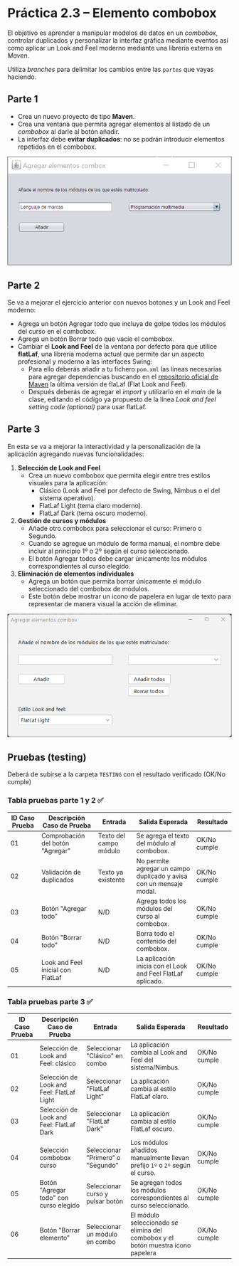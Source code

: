 # Práctica 2.3 – Elemento combobox

El objetivo es aprender a manipular modelos de datos en un *combobox*, controlar duplicados y personalizar la interfaz gráfica mediante eventos así como aplicar un Look and Feel moderno mediante una librería externa en *Maven*.

Utiliza *branches* para delimitar los cambios entre las `partes` que vayas haciendo.

## Parte 1

- Crea un nuevo proyecto de tipo **Maven**.
- Crea una ventana que permita agregar elementos al listado de un *combobox* al darle al botón añadir.
- La interfaz debe **evitar duplicados**: no se podrán introducir elementos repetidos en el combobox.

![](media/9d5dec85d5a68aeb8e5ba53d5fd897f7.png)


## Parte 2

Se va a mejorar el ejercicio anterior con nuevos botones y un Look and Feel moderno:

- Agrega un botón Agregar todo que incluya de golpe todos los módulos del curso en el combobox.
- Agrega un botón Borrar todo que vacíe el combobox.
- Cambiar el **Look and Feel** de la ventana por defecto para que utilice **flatLaf**, una librería moderna actual que permite dar un aspecto profesional y moderno a las interfaces Swing:
    - Para ello deberás añadir a tu fichero `pom.xml` las líneas necesarias para agregar dependencias buscando en el [repositorio oficial de Maven](https://mvnrepository.com/) la última versión de flaLaf (Flat Look and Feel).
    - Después deberás de agregar el *import* y utilizarlo en el *main* de la clase, editando el código ya propuesto de la línea *Look and feel setting code (optional)* para usar flatLaf.
 


## Parte 3

En esta se va a mejorar la interactividad y la personalización de la aplicación agregando nuevas funcionalidades:

1. **Selección de Look and Feel**
    - Crea un nuevo combobox que permita elegir entre tres estilos visuales para la aplicación:
        - Clásico (Look and Feel por defecto de Swing, Nimbus o el del sistema operativo).
        - FlatLaf Light (tema claro moderno).
        - FlatLaf Dark (tema oscuro moderno).
2. **Gestión de cursos y módulos**
    - Añade otro combobox para seleccionar el curso: Primero o Segundo.
    - Cuando se agregue un módulo de forma manual, el nombre debe incluir al principio 1º o 2º según el curso seleccionado.
    - El botón Agregar todos debe cargar únicamente los módulos correspondientes al curso elegido.
3. **Eliminación de elementos individuales**
    - Agrega un botón que permita borrar únicamente el módulo seleccionado del combobox de módulos.
    - Este botón debe mostrar un icono de papelera en lugar de texto para representar de manera visual la acción de eliminar.

![](media/9d5dec85d5a68aeb8e5ba53d5234234.png)


## Pruebas (testing) 

Deberá de subirse a la carpeta `TESTING` con el resultado verificado (OK/No cumple)

### Tabla pruebas parte 1 y 2 ✅

| ID Caso Prueba | Descripción Caso de Prueba        | Entrada                | Salida Esperada                                                     | Resultado    |
| -------------- | --------------------------------- | ---------------------- | ------------------------------------------------------------------- | ------------ |
| 01             | Comprobación del botón "Agregar"  | Texto del campo módulo | Se agrega el texto del módulo al combobox.                          | OK/No cumple |
| 02             | Validación de duplicados          | Texto ya existente     | No permite agregar un campo duplicado y avisa con un mensaje modal. | OK/No cumple |
| 03             | Botón "Agregar todo"              | N/D                    | Agrega todos los módulos del curso al combobox.                     | OK/No cumple |
| 04             | Botón "Borrar todo"               | N/D                    | Borra todo el contenido del combobox.                               | OK/No cumple |
| 05             | Look and Feel inicial con FlatLaf | N/D                    | La aplicación inicia con el Look and Feel FlatLaf aplicado.         | OK/No cumple |



### Tabla pruebas parte 3 ✅

| ID Caso Prueba | Descripción Caso de Prueba                | Entrada                           | Salida Esperada                                                                  | Resultado    |
| -------------- | ----------------------------------------- | --------------------------------- | -------------------------------------------------------------------------------- | ------------ |
| 01             | Selección de Look and Feel: clásico       | Seleccionar "Clásico" en combo    | La aplicación cambia al Look and Feel del sistema/Nimbus.                        | OK/No cumple |
| 02             | Selección de Look and Feel: FlatLaf Light | Seleccionar "FlatLaf Light"       | La aplicación cambia al estilo FlatLaf claro.                                    | OK/No cumple |
| 03             | Selección de Look and Feel: FlatLaf Dark  | Seleccionar "FlatLaf Dark"        | La aplicación cambia al estilo FlatLaf oscuro.                                   | OK/No cumple |
| 04             | Selección combobox curso                  | Seleccionar "Primero" o "Segundo" | Los módulos añadidos manualmente llevan prefijo `1º` o `2º` según el curso.      | OK/No cumple |
| 05             | Botón "Agregar todo" con curso elegido    | Seleccionar curso y pulsar botón  | Se agregan todos los módulos correspondientes al curso seleccionado.             | OK/No cumple |
| 06             | Botón "Borrar elemento"                   | Seleccionar un módulo en combo    | El módulo seleccionado se elimina del combobox y el botón muestra icono papelera | OK/No cumple |

 
